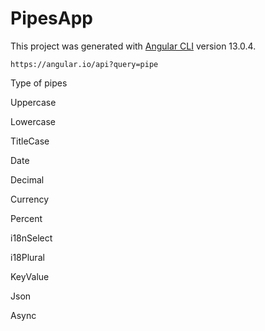 # PipesApp

This project was generated with [Angular CLI](https://github.com/angular/angular-cli) version 13.0.4.

`https://angular.io/api?query=pipe`

Type of pipes

Uppercase

Lowercase

TitleCase

Date

Decimal

Currency

Percent

i18nSelect

i18Plural

KeyValue

Json

Async


